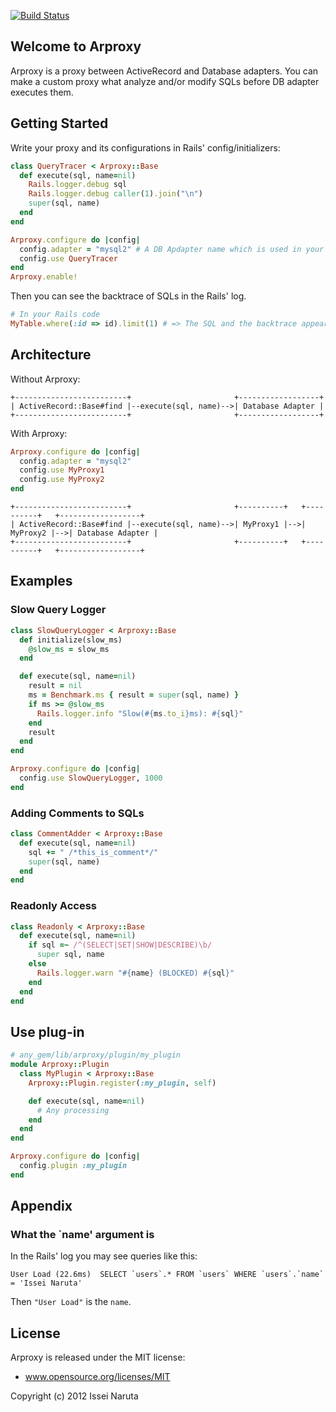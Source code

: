 [![Build Status](https://travis-ci.org/cookpad/arproxy.png)](https://travis-ci.org/cookpad/arproxy)

## Welcome to Arproxy
Arproxy is a proxy between ActiveRecord and Database adapters.
You can make a custom proxy what analyze and/or modify SQLs before DB adapter executes them.

## Getting Started
Write your proxy and its configurations in Rails' config/initializers:

```ruby
class QueryTracer < Arproxy::Base
  def execute(sql, name=nil)
    Rails.logger.debug sql
    Rails.logger.debug caller(1).join("\n")
    super(sql, name)
  end
end

Arproxy.configure do |config|
  config.adapter = "mysql2" # A DB Apdapter name which is used in your database.yml
  config.use QueryTracer
end
Arproxy.enable!
```

Then you can see the backtrace of SQLs in the Rails' log.

```ruby
# In your Rails code
MyTable.where(:id => id).limit(1) # => The SQL and the backtrace appear in the log
```

## Architecture
Without Arproxy:

```
+-------------------------+                       +------------------+
| ActiveRecord::Base#find |--execute(sql, name)-->| Database Adapter |
+-------------------------+                       +------------------+
```

With Arproxy:

```ruby
Arproxy.configure do |config|
  config.adapter = "mysql2"
  config.use MyProxy1
  config.use MyProxy2
end
```

```
+-------------------------+                       +----------+   +----------+   +------------------+
| ActiveRecord::Base#find |--execute(sql, name)-->| MyProxy1 |-->| MyProxy2 |-->| Database Adapter |
+-------------------------+                       +----------+   +----------+   +------------------+
```

## Examples
### Slow Query Logger
```ruby
class SlowQueryLogger < Arproxy::Base
  def initialize(slow_ms)
    @slow_ms = slow_ms
  end

  def execute(sql, name=nil)
    result = nil
    ms = Benchmark.ms { result = super(sql, name) }
    if ms >= @slow_ms
      Rails.logger.info "Slow(#{ms.to_i}ms): #{sql}"
    end
    result
  end
end

Arproxy.configure do |config|
  config.use SlowQueryLogger, 1000
end
```

### Adding Comments to SQLs
```ruby
class CommentAdder < Arproxy::Base
  def execute(sql, name=nil)
    sql += " /*this_is_comment*/"
    super(sql, name)
  end
end
```

### Readonly Access
```ruby
class Readonly < Arproxy::Base
  def execute(sql, name=nil)
    if sql =~ /^(SELECT|SET|SHOW|DESCRIBE)\b/
      super sql, name
    else
      Rails.logger.warn "#{name} (BLOCKED) #{sql}"
    end
  end
end
```

## Use plug-in

```ruby
# any_gem/lib/arproxy/plugin/my_plugin
module Arproxy::Plugin
  class MyPlugin < Arproxy::Base
    Arproxy::Plugin.register(:my_plugin, self)

    def execute(sql, name=nil)
      # Any processing
    end
  end
end
```

```ruby
Arproxy.configure do |config|
  config.plugin :my_plugin
end
```

## Appendix
### What the `name' argument is
In the Rails' log you may see queries like this:
```
User Load (22.6ms)  SELECT `users`.* FROM `users` WHERE `users`.`name` = 'Issei Naruta'
```
Then `"User Load"` is the `name`.

##  License
Arproxy is released under the MIT license:
* www.opensource.org/licenses/MIT

Copyright (c) 2012 Issei Naruta
